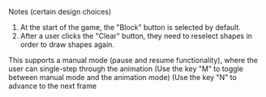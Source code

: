 Notes (certain design choices)
1. At the start of the game, the "Block" button is selected by default.
2. After a user clicks the "Clear" button, they need to reselect shapes in order to draw shapes again. 

This supports a manual mode (pause and resume functionality), where the user can single-step through the animation
(Use the key "M" to toggle between manual mode and the animation mode)
(Use the key "N" to advance to the next frame

